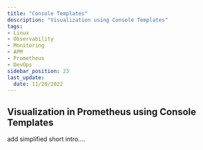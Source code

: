 ```yaml
---
title: "Console Templates"
description: "Visualization using Console Templates"
tags: 
- Linux
- Observability
- Monitoring 
- APM
- Prometheus
- DevOps
sidebar_position: 23
last_update:
  date: 11/20/2022
---
```


## Visualization in Prometheus using Console Templates

add simplified  short intro....